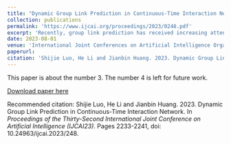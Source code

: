 ```yaml
---
title: "Dynamic Group Link Prediction in Continuous-Time Interaction Network "
collection: publications
permalink: 'https://www.ijcai.org/proceedings/2023/0248.pdf'
excerpt: 'Recently, group link prediction has received increasing attention due to its important role in analyzing relationships between individuals and groups. However, most existing group link prediction methods emphasize static settings or only make cursory exploitation of historical information, so they fail to obtain good performance in dynamic applications. To this end, we attempt to solve the group link prediction problem in continuoustime dynamic scenes with fine-grained temporal information. We propose a novel continuous-time group link prediction method CTGLP to capture the patterns of future link formation between individuals and groups. A new graph neural network CTGNN is presented to learn the latent representations of individuals by biasedly aggregating neighborhood information. Moreover, we design an importance-based group modeling function to model the embedding of a group based on its known members. CTGLP eventually learns a probability distribution and predicts the link target. Experimental results on various datasets with and without unseen nodes show that CTGLP outperforms the state-of-the-art methods by 13.4% and 13.2% on average.'
date: 2023-08-01
venue: 'International Joint Conferences on Artificial Intelligence Organization'
paperurl: 
citation: 'Shijie Luo, He Li and Jianbin Huang. 2023. Dynamic Group Link Prediction in Continuous-Time Interaction Network. In <i>Proceedings of the Thirty-Second International Joint Conference on Artificial Intelligence(IJCAI23)</i>. Pages 2233-2241, doi: 10.24963/ijcai.2023/248.'
---
```

This paper is about the number 3. The number 4 is left for future work.

[Download paper here](http://shijielaw.github.io/files/paper1_CTGLP.pdf)

Recommended citation: Shijie Luo, He Li and Jianbin Huang. 2023. Dynamic Group Link Prediction in Continuous-Time Interaction Network. In <i>Proceedings of the Thirty-Second International Joint Conference on Artificial Intelligence (IJCAI23)</i>. Pages 2233-2241, doi: 10.24963/ijcai.2023/248.
